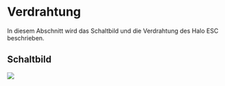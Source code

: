 # Verdrahtung

In diesem Abschnitt wird das Schaltbild und die Verdrahtung des Halo ESC beschrieben.

## Schaltbild

<img src="/halomedia/image32.png" id="image32">
